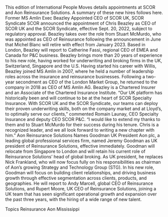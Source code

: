 This edition of International People Moves details appointments at SCOR and Aon Reinsurance Solutions.
A summary of these new hires follows here.
Former MS Amlin Exec Beazley Appointed CEO of SCOR UK, SCOR Syndicate
SCOR announced the appointment of Chris Beazley as CEO of SCOR UK and the SCOR Syndicate, effective Sept. 20, 2022, subject to regulatory approval. Beazley takes over the role from Stuart McMurdo, who was appointed as CEO of Reinsurance following the announcement in June that Michel Blanc will retire with effect from January 2023.
Based in London, Beazley will report to Catherine Fassi, regional CEO of EMEA and Canada for P&C business.
Beazley brings more than 20 years of experience to his new role, having worked for underwriting and broking firms in the UK, Switzerland, Singapore and the U.S.
Having started his career with Willis, Beazley joined MS Amlin in 2007, where he held a number of leadership roles across the insurance and reinsurance businesses. Following a two-year secondment as CEO of the London Market Group, he returned to the company in 2018 as CEO of MS Amlin AG.
Beazley is a Chartered Insurer and an Associate of the Chartered Insurance Institute.
“Our UK platform has historically been and will continue to be at the heart of SCOR Specialty Insurance. With SCOR UK and the SCOR Syndicate, our teams can deploy their proven underwriting skills, both on the company market and at Lloyd’s, to optimally serve our clients,” commented Romain Launay, CEO Specialty Insurance and deputy CEO SCOR P&C. “I would like to extend my thanks to them and to Stuart McMurdo for their success during his tenure. Chris is a recognized leader, and we all look forward to writing a new chapter with him.”
Aon Reinsurance Solutions Names Goodman UK President
Aon plc, a leading global professional services firm, named Jeremy Goodman as UK president of Reinsurance Solutions, effective immediately. Goodman will relocate from Singapore to London and will retain his current role of Reinsurance Solutions’ head of global broking.
As UK president, he replaces Nick Frankland, who will now focus fully on his responsibilities as chairman of Aon’s growing Strategy and Technology Group (STG).
In his new role, Goodman will focus on building client relationships, and driving business growth through effective segmentation across clients, products, and geographies.
He will report to Andy Marcell, global CEO of Reinsurance Solutions, and Rupert Moore, UK CEO of Reinsurance Solutions, joining a UK team that has seen significant operational growth and expansion over the past three years, with the hiring of a wide range of new talent.

Topics
Reinsurance
Aon
Mississippi
